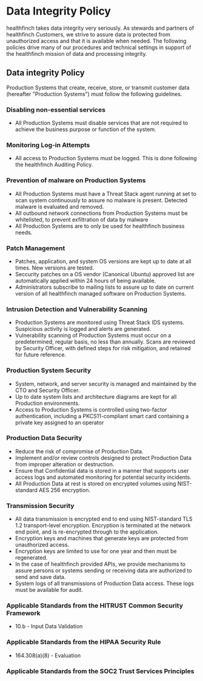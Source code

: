 # Data Integrity Policy

healthfinch takes data integrity very seriously. As stewards and partners of healthfinch Customers, we strive to assure data is protected from unauthorized access and that it is available when needed. The following policies drive many of our procedures and technical settings in support of the healthfinch mission of data and processing integrity.

## Data integrity Policy

Production Systems that create, receive, store, or transmit customer data (hereafter "Production Systems") must follow the following guidelines.

### Disabling non-essential services

* All Production Systems must disable services that are not required to achieve the business purpose or function of the system.

### Monitoring Log-in Attempts

* All access to Production Systems must be logged. This is done following the healthfinch Auditing Policy.

### Prevention of malware on Production Systems

* All Production Systems must have a Threat Stack agent running at set to scan system continuously to assure no malware is present. Detected malware is evaluated and removed.
* All outbound network connections from Production Systems must be whitelisted, to prevent exfiltration of data by malware
* All Production Systems are to only be used for healthfinch business needs.

### Patch Management

* Patches, application, and system OS versions are kept up to date at all times. New versions are tested.
* Seccurity patches on a OS vendor (Canonical Ubuntu) approved list are automatically applied within 24 hours of being available.
* Administrators subscribe to mailing lists to assure up to date on current version of all healthfinch managed software on Production Systems.

### Intrusion Detection and Vulnerability Scanning

* Production Systems are monitored using Threat Stack IDS systems. Suspicious activity is logged and alerts are generated.
* Vulnerability scanning of Production Systems must occur on a predetermined, regular basis, no less than annually. Scans are reviewed by Security Officer, with defined steps for risk mitigation, and retained for future reference.

### Production System Security

* System, network, and server security is managed and maintained by the CTO and Security Officer.
* Up to date system lists and architecture diagrams are kept for all Production environments.
* Access to Production Systems is controlled using two-factor authentication, including a PKCS11-compliant smart card containing a private key assigned to an operator

### Production Data Security

* Reduce the risk of compromise of Production Data.
* Implement and/or review controls designed to protect Production Data from improper alteration or destruction.
* Ensure that Confidential data is stored in a manner that supports user access logs and automated monitoring for potential security incidents.
* All Production Data at rest is stored on encrypted volumes using NIST-standard AES 256 encryption.

### Transmission Security

* All data transmission is encrypted end to end using NIST-standard TLS 1.2 transport-level encryption. Encryption is terminated at the network end point, and is re-encrypted through to the application.
* Encryption keys and machines that generate keys are protected from unauthorized access.
* Encryption keys are limited to use for one year and then must be regenerated.
* In the case of healthfinch provided APIs, we provide mechanisms to assure persons or systems sending or receiving data are authorized to send and save data.
* System logs of all transmissions of Production Data access. These logs must be available for audit.

### Applicable Standards from the HITRUST Common Security Framework

* 10.b - Input Data Validation

### Applicable Standards from the HIPAA Security Rule

* 164.308(a)(8) - Evaluation

### Applicable Standards from the SOC2 Trust Services Principles

